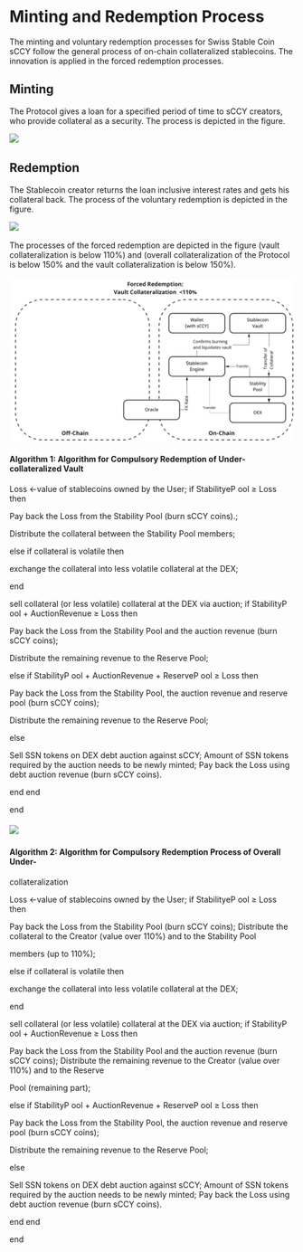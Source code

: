 # Minting and Redemption Process

The minting and voluntary redemption processes for Swiss Stable Coin sCCY follow the general process of on-chain collateralized stablecoins. The innovation is applied in the forced redemption processes.

## Minting

The Protocol gives a loan for a specified period of time to sCCY creators, who provide collateral as a security. The process is depicted in the figure.

![](.gitbook/assets/Screen\_Shot\_2022-01-13\_at\_14.53.18.png)

## Redemption

The Stablecoin creator returns the loan inclusive interest rates and gets his collateral back. The process of the voluntary redemption is depicted in the figure.

![](.gitbook/assets/Screen\_Shot\_2022-01-13\_at\_14.53.54.png)

The processes of the forced redemption are depicted in the figure (vault collateralization is below 110%) and (overall collateralization of the Protocol is below 150% and the vault collateralization is below 150%).

#### ![](.gitbook/assets/ForecedRedemptionForUCVault.png)

#### Algorithm 1: Algorithm for Compulsory Redemption of Under-collateralized Vault

Loss ←value of stablecoins owned by the User; if StabilityeP ool ≥ Loss then

Pay back the Loss from the Stability Pool (burn sCCY coins).;

Distribute the collateral between the Stability Pool members;

else if collateral is volatile then

exchange the collateral into less volatile collateral at the DEX;

end

sell collateral (or less volatile) collateral at the DEX via auction; if StabilityP ool + AuctionRevenue ≥ Loss then

Pay back the Loss from the Stability Pool and the auction revenue (burn sCCY coins);

Distribute the remaining revenue to the Reserve Pool;

else if StabilityP ool + AuctionRevenue + ReserveP ool ≥ Loss then

Pay back the Loss from the Stability Pool, the auction revenue and reserve pool (burn sCCY coins);

Distribute the remaining revenue to the Reserve Pool;

else

Sell SSN tokens on DEX debt auction against sCCY; Amount of SSN tokens required by the auction needs to be newly minted; Pay back the Loss using debt auction revenue (burn sCCY coins).

end end

end

#### ![](.gitbook/assets/Screen\_Shot\_2021-12-25\_at\_11.04.14.png)

#### Algorithm 2: Algorithm for Compulsory Redemption Process of Overall Under-

collateralization

Loss ←value of stablecoins owned by the User; if StabilityeP ool ≥ Loss then

Pay back the Loss from the Stability Pool (burn sCCY coins); Distribute the collateral to the Creator (value over 110%) and to the Stability Pool

members (up to 110%);

else if collateral is volatile then

exchange the collateral into less volatile collateral at the DEX;

end

sell collateral (or less volatile) collateral at the DEX via auction; if StabilityP ool + AuctionRevenue ≥ Loss then

Pay back the Loss from the Stability Pool and the auction revenue (burn sCCY coins); Distribute the remaining revenue to the Creator (value over 110%) and to the Reserve

Pool (remaining part);

else if StabilityP ool + AuctionRevenue + ReserveP ool ≥ Loss then

Pay back the Loss from the Stability Pool, the auction revenue and reserve pool (burn sCCY coins);

Distribute the remaining revenue to the Reserve Pool;

else

Sell SSN tokens on DEX debt auction against sCCY; Amount of SSN tokens required by the auction needs to be newly minted; Pay back the Loss using debt auction revenue (burn sCCY coins).

end end

end
